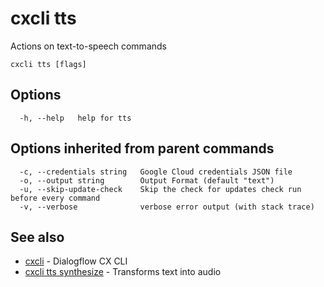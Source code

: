 # cxcli tts

Actions on text-to-speech commands

```
cxcli tts [flags]
```

## Options

```
  -h, --help   help for tts
```

## Options inherited from parent commands

```
  -c, --credentials string   Google Cloud credentials JSON file
  -o, --output string        Output Format (default "text")
  -u, --skip-update-check    Skip the check for updates check run before every command
  -v, --verbose              verbose error output (with stack trace)
```

## See also

* [cxcli](/cmd/cxcli/)	 - Dialogflow CX CLI
* [cxcli tts synthesize](/cmd/cxcli_tts_synthesize/)	 - Transforms text into audio


